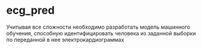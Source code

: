 # ecg_pred
Учитывая все сложности необходимо разработать модель машинного обучения, способную идентифицировать человека из заданной выборки по переданной в нее электрокардиограммах 

